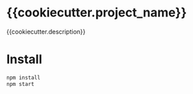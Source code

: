 # {{cookiecutter.project_name}}
{{cookiecutter.description}}

# Install
```bash
npm install
npm start
```

